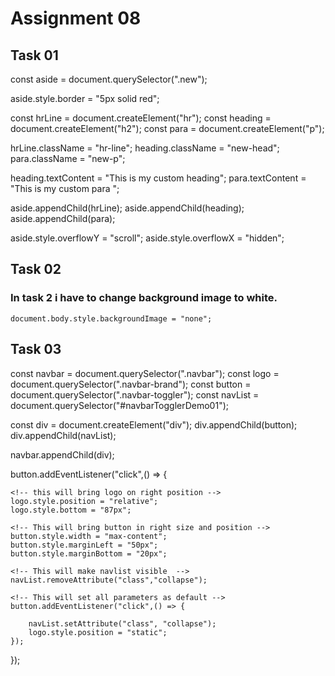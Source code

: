 # Assignment 08

## Task 01

<!-- To select aside section --> 
const aside = document.querySelector(".new");


<!--Border to the  aside section  -->
aside.style.border = "5px solid red";


<!-- Create custom heading section  -->
const hrLine = document.createElement("hr");
const heading = document.createElement("h2");
const para = document.createElement("p");


<!-- Gives the class name to achive same appearence as of othe elements -->
hrLine.className = "hr-line";
heading.className = "new-head";
para.className = "new-p";


<!-- Text content added to  custom section-->
heading.textContent = "This is my custom heading";
para.textContent = "This is my custom para ";


<!-- Appended custom elments to aside section -->
aside.appendChild(hrLine);
aside.appendChild(heading);
aside.appendChild(para);


<!-- Scroll over y-axis added -->
aside.style.overflowY = "scroll";
aside.style.overflowX = "hidden";

## Task 02

### In task 2 i have to change background image to  white.
```
document.body.style.backgroundImage = "none";
```

## Task 03


<!-- Fetching the required elements from html file as given below -->
const navbar = document.querySelector(".navbar");
const logo = document.querySelector(".navbar-brand");
const button = document.querySelector(".navbar-toggler");
const navList = document.querySelector("#navbarTogglerDemo01");

<!-- Creating a new div element and appending button and navlist to it -->
const div  = document.createElement("div");
div.appendChild(button);
div.appendChild(navList);

<!-- appending div to main navbar -->
navbar.appendChild(div);

<!-- Adding event listner to the button -->
button.addEventListener("click",() => {
    
    <!-- this will bring logo on right position -->
    logo.style.position = "relative";
    logo.style.bottom = "87px";

    <!-- This will bring button in right size and position -->
    button.style.width = "max-content";
    button.style.marginLeft = "50px";
    button.style.marginBottom = "20px";
    
    <!-- This will make navlist visible  -->
    navList.removeAttribute("class","collapse");

    <!-- This will set all parameters as default -->
    button.addEventListener("click",() => {

        navList.setAttribute("class", "collapse");
        logo.style.position = "static";
    });
});    





